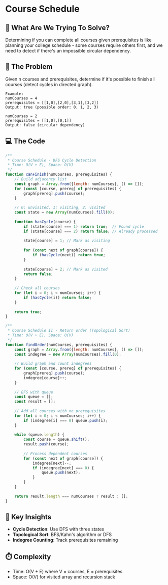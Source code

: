 # Course Schedule

## 🎯 What Are We Trying To Solve?

Determining if you can complete all courses given prerequisites is like planning your college schedule - some courses require others first, and we need to detect if there's an impossible circular dependency.

## 📝 The Problem

Given n courses and prerequisites, determine if it's possible to finish all courses (detect cycles in directed graph).

```
Example:
numCourses = 4
prerequisites = [[1,0],[2,0],[3,1],[3,2]]
Output: true (possible order: 0, 1, 2, 3)

numCourses = 2
prerequisites = [[1,0],[0,1]]
Output: false (circular dependency)
```

## 💻 The Code

```javascript
/**
 * Course Schedule - DFS Cycle Detection
 * Time: O(V + E), Space: O(V)
 */
function canFinish(numCourses, prerequisites) {
    // Build adjacency list
    const graph = Array.from({length: numCourses}, () => []);
    for (const [course, prereq] of prerequisites) {
        graph[prereq].push(course);
    }
    
    // 0: unvisited, 1: visiting, 2: visited
    const state = new Array(numCourses).fill(0);
    
    function hasCycle(course) {
        if (state[course] === 1) return true;  // Found cycle
        if (state[course] === 2) return false; // Already processed
        
        state[course] = 1; // Mark as visiting
        
        for (const next of graph[course]) {
            if (hasCycle(next)) return true;
        }
        
        state[course] = 2; // Mark as visited
        return false;
    }
    
    // Check all courses
    for (let i = 0; i < numCourses; i++) {
        if (hasCycle(i)) return false;
    }
    
    return true;
}

/**
 * Course Schedule II - Return order (Topological Sort)
 * Time: O(V + E), Space: O(V)
 */
function findOrder(numCourses, prerequisites) {
    const graph = Array.from({length: numCourses}, () => []);
    const indegree = new Array(numCourses).fill(0);
    
    // Build graph and count indegrees
    for (const [course, prereq] of prerequisites) {
        graph[prereq].push(course);
        indegree[course]++;
    }
    
    // BFS with queue
    const queue = [];
    const result = [];
    
    // Add all courses with no prerequisites
    for (let i = 0; i < numCourses; i++) {
        if (indegree[i] === 0) queue.push(i);
    }
    
    while (queue.length) {
        const course = queue.shift();
        result.push(course);
        
        // Process dependent courses
        for (const next of graph[course]) {
            indegree[next]--;
            if (indegree[next] === 0) {
                queue.push(next);
            }
        }
    }
    
    return result.length === numCourses ? result : [];
}
```

## 🎨 Key Insights

- **Cycle Detection**: Use DFS with three states
- **Topological Sort**: BFS/Kahn's algorithm or DFS
- **Indegree Counting**: Track prerequisites remaining

## ⏱️ Complexity

- Time: O(V + E) where V = courses, E = prerequisites
- Space: O(V) for visited array and recursion stack
